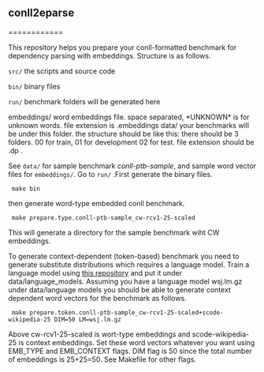 ## conll2eparse
============

This repository helps you prepare your conll-formatted benchmark for dependency parsing
with embeddings. Structure is as follows.

``src/`` the scripts and source code

``bin/`` binary files

``run/`` benchmark folders will be generated here

embeddings/ word embeddings file. space separated, \*UNKNOWN\* is for unknown words. file extension is .embeddings
data/ your benchmarks will be under this folder. the structure should be like this: there should be 3 folders. 00 for train, 01 for development 02 for test. file extension should be .dp .

See ``data/`` for sample benchmark *conll-ptb-sample*, and sample word vector files for ``embeddings/``.
Go to ``run/`` .First generate the binary files.

     make bin

then generate word-type embedded conll benchmark.

     make prepare.type.conll-ptb-sample_cw-rcv1-25-scaled 

This will generate a directory for the sample benchmark wiht CW embeddings.

To generate context-dependent (token-based) benchmark you need to generate substitute distributions which requires a language model. Train a language model using [this repository](https://github.com/ai-ku/upos) and put it under data/language_models. Assuming you have a language model wsj.lm.gz under data/language models you should be able to generate context dependent word vectors for the benchmark as follows.

     make prepare.token.conll-ptb-sample_cw-rcv1-25-scaled+scode-wikipedia-25 DIM=50 LM=wsj.lm.gz

Above cw-rcv1-25-scaled is wort-type embeddings and scode-wikipedia-25 is context embeddings. Set these word vectors whatever you want using EMB_TYPE and EMB_CONTEXT flags. DIM flag is 50 since the total number of embeddings is 25+25=50. See Makefile for other flags.
